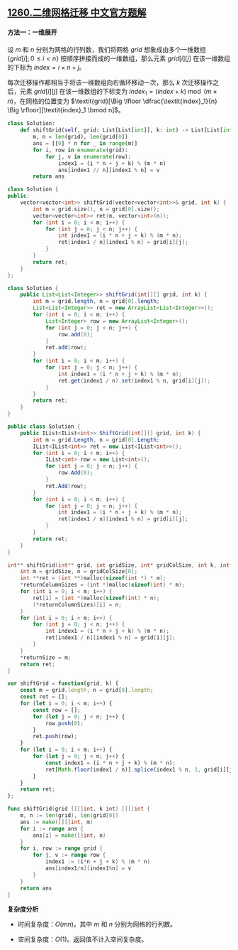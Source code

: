 ## [1260.二维网格迁移 中文官方题解](https://leetcode.cn/problems/shift-2d-grid/solutions/100000/er-wei-wang-ge-qian-yi-by-leetcode-solut-ploz)
#### 方法一：一维展开

设 $m$ 和 $n$ 分别为网格的行列数，我们将网格 $\textit{grid}$ 想象成由多个一维数组 $\big \{\textit{grid}[i]; 0 \le i \lt n \big \}$ 按顺序拼接而成的一维数组，那么元素 $\textit{grid}[i][j]$ 在该一维数组的下标为 $\textit{index} = i \times n + j$。

每次迁移操作都相当于将该一维数组向右循环移动一次，那么 $k$ 次迁移操作之后，元素 $\textit{grid}[i][j]$ 在该一维数组的下标变为 $\textit{index}_1 = (\textit{index} + k) \bmod (m \times n)$，在网格的位置变为 $\textit{grid}[\Big \lfloor \dfrac{\textit{index}_1}{n} \Big \rfloor][\textit{index}_1 \bmod n]$。

```Python [sol1-Python3]
class Solution:
    def shiftGrid(self, grid: List[List[int]], k: int) -> List[List[int]]:
        m, n = len(grid), len(grid[0])
        ans = [[0] * n for _ in range(m)]
        for i, row in enumerate(grid):
            for j, v in enumerate(row):
                index1 = (i * n + j + k) % (m * n)
                ans[index1 // n][index1 % n] = v
        return ans
```

```C++ [sol1-C++]
class Solution {
public:
    vector<vector<int>> shiftGrid(vector<vector<int>>& grid, int k) {
        int m = grid.size(), n = grid[0].size();
        vector<vector<int>> ret(m, vector<int>(n));
        for (int i = 0; i < m; i++) {
            for (int j = 0; j < n; j++) {
                int index1 = (i * n + j + k) % (m * n);
                ret[index1 / n][index1 % n] = grid[i][j];
            }
        }
        return ret;
    }
};
```

```Java [sol1-Java]
class Solution {
    public List<List<Integer>> shiftGrid(int[][] grid, int k) {
        int m = grid.length, n = grid[0].length;
        List<List<Integer>> ret = new ArrayList<List<Integer>>();
        for (int i = 0; i < m; i++) {
            List<Integer> row = new ArrayList<Integer>();
            for (int j = 0; j < n; j++) {
                row.add(0);
            }
            ret.add(row);
        }
        for (int i = 0; i < m; i++) {
            for (int j = 0; j < n; j++) {
                int index1 = (i * n + j + k) % (m * n);
                ret.get(index1 / n).set(index1 % n, grid[i][j]);
            }
        }
        return ret;
    }
}
```

```C# [sol1-C#]
public class Solution {
    public IList<IList<int>> ShiftGrid(int[][] grid, int k) {
        int m = grid.Length, n = grid[0].Length;
        IList<IList<int>> ret = new List<IList<int>>();
        for (int i = 0; i < m; i++) {
            IList<int> row = new List<int>();
            for (int j = 0; j < n; j++) {
                row.Add(0);
            }
            ret.Add(row);
        }
        for (int i = 0; i < m; i++) {
            for (int j = 0; j < n; j++) {
                int index1 = (i * n + j + k) % (m * n);
                ret[index1 / n][index1 % n] = grid[i][j];
            }
        }
        return ret;
    }
}
```

```C [sol1-C]
int** shiftGrid(int** grid, int gridSize, int* gridColSize, int k, int* returnSize, int** returnColumnSizes){
    int m = gridSize, n = gridColSize[0];
    int **ret = (int **)malloc(sizeof(int *) * m);
    *returnColumnSizes = (int *)malloc(sizeof(int) * m);
    for (int i = 0; i < m; i++) {
        ret[i] = (int *)malloc(sizeof(int) * n);
        (*returnColumnSizes)[i] = n;
    }
    for (int i = 0; i < m; i++) {
        for (int j = 0; j < n; j++) {
            int index1 = (i * n + j + k) % (m * n);
            ret[index1 / n][index1 % n] = grid[i][j];
        }
    }
    *returnSize = m;
    return ret;
}
```

```JavaScript [sol1-JavaScript]
var shiftGrid = function(grid, k) {
    const m = grid.length, n = grid[0].length;
    const ret = [];
    for (let i = 0; i < m; i++) {
        const row = [];
        for (let j = 0; j < n; j++) {
            row.push(0);
        }
        ret.push(row);
    }
    for (let i = 0; i < m; i++) {
        for (let j = 0; j < n; j++) {
            const index1 = (i * n + j + k) % (m * n);
            ret[Math.floor(index1 / n)].splice(index1 % n, 1, grid[i][j]);
        }
    }
    return ret;
};
```

```go [sol1-Golang]
func shiftGrid(grid [][]int, k int) [][]int {
    m, n := len(grid), len(grid[0])
    ans := make([][]int, m)
    for i := range ans {
        ans[i] = make([]int, n)
    }
    for i, row := range grid {
        for j, v := range row {
            index1 := (i*n + j + k) % (m * n)
            ans[index1/n][index1%n] = v
        }
    }
    return ans
}
```

**复杂度分析**

+ 时间复杂度：$O(mn)$，其中 $m$ 和 $n$ 分别为网格的行列数。

+ 空间复杂度：$O(1)$。返回值不计入空间复杂度。
